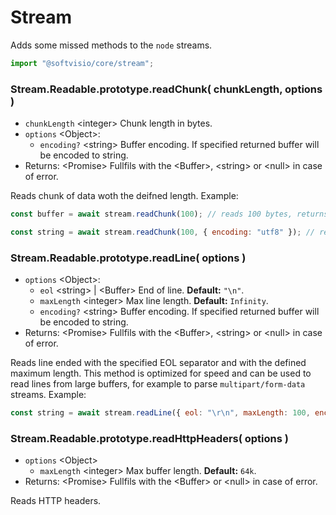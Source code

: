 # Stream

Adds some missed methods to the `node` streams.

```javascript
import "@softvisio/core/stream";
```

### Stream.Readable.prototype.readChunk( chunkLength, options )

-   `chunkLength` <integer\> Chunk length in bytes.
-   `options` <Object\>:
    -   `encoding?` <string\> Buffer encoding. If specified returned buffer will be encoded to string.
-   Returns: <Promise\> Fullfils with the <Buffer\>, <string\> or <null\> in case of error.

Reads chunk of data woth the deifned length. Example:

```javascript
const buffer = await stream.readChunk(100); // reads 100 bytes, returns Buffer

const string = await stream.readChunk(100, { encoding: "utf8" }); // reads 100 bytes, returns utf8 string
```

### Stream.Readable.prototype.readLine( options )

-   `options` <Object\>:
    -   `eol` <string\> | <Buffer\> End of line. **Default:** `"\n"`.
    -   `maxLength` <integer\> Max line length. **Default:** `Infinity`.
    -   `encoding?` <string\> Buffer encoding. If specified returned buffer will be encoded to string.
-   Returns: <Promise\> Fullfils with the <Buffer\>, <string\> or <null\> in case of error.

Reads line ended with the specified EOL separator and with the defined maximum length. This method is optimized for speed and can be used to read lines from large buffers, for example to parse `multipart/form-data` streams. Example:

```javascript
const string = await stream.readLine({ eol: "\r\n", maxLength: 100, encoding: "utf8" });
```

### Stream.Readable.prototype.readHttpHeaders( options )

-   `options` <Object\>
    -   `maxLength` <integer\> Max buffer length. **Default:** `64k`.
-   Returns: <Promise\> Fullfils with the <Buffer\> or <null\> in case of error.

Reads HTTP headers.

